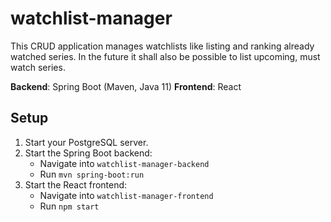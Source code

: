 # watchlist-manager

This CRUD application manages watchlists like listing and ranking already watched series. In the future it shall also be possible to list upcoming, must watch series.

**Backend**: Spring Boot (Maven, Java 11)
**Frontend**: React

## Setup

1. Start your PostgreSQL server.
2. Start the Spring Boot backend:
	- Navigate into `watchlist-manager-backend`
	- Run `mvn spring-boot:run`
3. Start the React frontend:
	- Navigate into `watchlist-manager-frontend`
	- Run `npm start`
